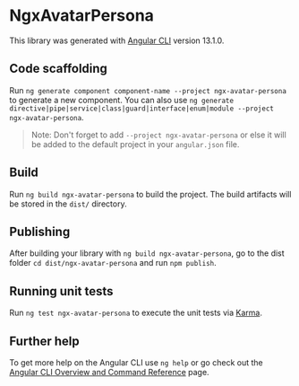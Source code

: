 # NgxAvatarPersona

This library was generated with [Angular CLI](https://github.com/angular/angular-cli) version 13.1.0.

## Code scaffolding

Run `ng generate component component-name --project ngx-avatar-persona` to generate a new component. You can also use `ng generate directive|pipe|service|class|guard|interface|enum|module --project ngx-avatar-persona`.
> Note: Don't forget to add `--project ngx-avatar-persona` or else it will be added to the default project in your `angular.json` file. 

## Build

Run `ng build ngx-avatar-persona` to build the project. The build artifacts will be stored in the `dist/` directory.

## Publishing

After building your library with `ng build ngx-avatar-persona`, go to the dist folder `cd dist/ngx-avatar-persona` and run `npm publish`.

## Running unit tests

Run `ng test ngx-avatar-persona` to execute the unit tests via [Karma](https://karma-runner.github.io).

## Further help

To get more help on the Angular CLI use `ng help` or go check out the [Angular CLI Overview and Command Reference](https://angular.io/cli) page.
